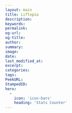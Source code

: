 ```yaml
---
layout: main
title: Liftopia
description: 
keywords:
permalink:
og-url: 
og-title:
author:
summary:
image:
date:             
last_modified_at: 
excerpt:          
categories:       
tags:    
PeekURL:          
StampedID:
hero:
  -
    icon: 'icon-bars'
    heading: 'Stats Counter'
---
```

